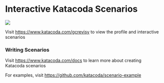 # Interactive Katacoda Scenarios

[![](http://shields.katacoda.com/katacoda/gcrevisy/count.svg)](https://www.katacoda.com/gcrevisy "Get your profile on Katacoda.com")

Visit https://www.katacoda.com/gcrevisy to view the profile and interactive scenarios

### Writing Scenarios
Visit https://www.katacoda.com/docs to learn more about creating Katacoda scenarios

For examples, visit https://github.com/katacoda/scenario-example
